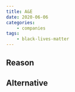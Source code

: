 ```yaml
---
title: A&E 
date: 2020-06-06
categories:
    - companies
tags:
    - black-lives-matter
---
```


## Reason


## Alternative

